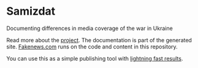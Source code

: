 # Samizdat

Documenting differences in media coverage of the war in Ukraine

Read more about the [project](public/project/README.md).
The documentation is part of the generated site.
[Fakenews.com](https://fakenews.com/) runs on the code and content in this repository.

You can use this as a simple publishing tool with
<a href="https://pagespeed.web.dev/report?url=https%3A%2F%2Ffakenews.com%2F" target="_blank">lightning fast results</a>.